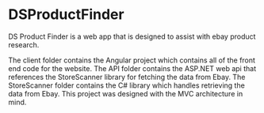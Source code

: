 # DSProductFinder

DS Product Finder is a web app that is designed to assist with ebay product research.

The client folder contains the Angular project which contains all of the front end code for the website. The API folder contains the ASP.NET web api that references the StoreScanner library for fetching the data from Ebay. The StoreScanner folder contains the C# library which handles retrieving the data from Ebay. This project was designed with the MVC architecture in mind.
